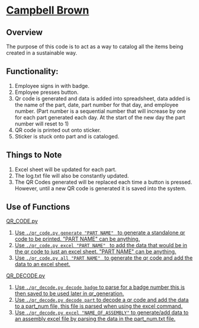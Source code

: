 # **<u>Campbell Brown</u>** #

## Overview ##
The purpose of this code is to act as a way to catalog all the items being created in a sustainable way.

## Functionality: ##
1. Employee signs in with badge.
2. Employee presses button.
3. Qr code is generated and data is added into spreadsheet, data added is the name of the part, date,
   part number for that day, and employee number.
   (Part number is a sequential number that will increase by one for each part generated each day. At the start of the new day
   the part number will reset to 1)
4. QR code is printed out onto sticker.
5. Sticker is stuck onto part and is cataloged.

## Things to Note ##
1. Excel sheet will be updated for each part.
2. The log.txt file will also be constantly updated.
3. The QR Codes generated will be replaced each time a button is pressed. However, until a new QR code is generated it is saved into the system.

## Use of Functions ##

<u>QR_CODE.py<u>
1. Use ```./qr_code.py generate "PART NAME" ``` to generate a standalone qr code to be printed. "PART NAME" can be anything.
2. Use ```./qr_code.py excel "PART NAME" ``` to add the data that would be in the qr code to just an excel sheet. "PART NAME" can be anything.
3. Use ```./qr_code.py all "PART NAME" ``` to generate the qr code and add the data to an excel sheet.

<u>QR_DECODE.py<u>
1. Use ```./qr_decode.py decode badge``` to parse for a badge number this is then saved to be used later in qr_generation.
2. Use ```./qr_decode.py decode part``` to decode a qr code and add the data to a part_num file, this file is parsed when using the excel command.
3. Use ```./qr_decode.py excel "NAME_OF_ASSEMBLY"``` to generate/add data to an assembly excel file by parsing the data in the part_num.txt file.
